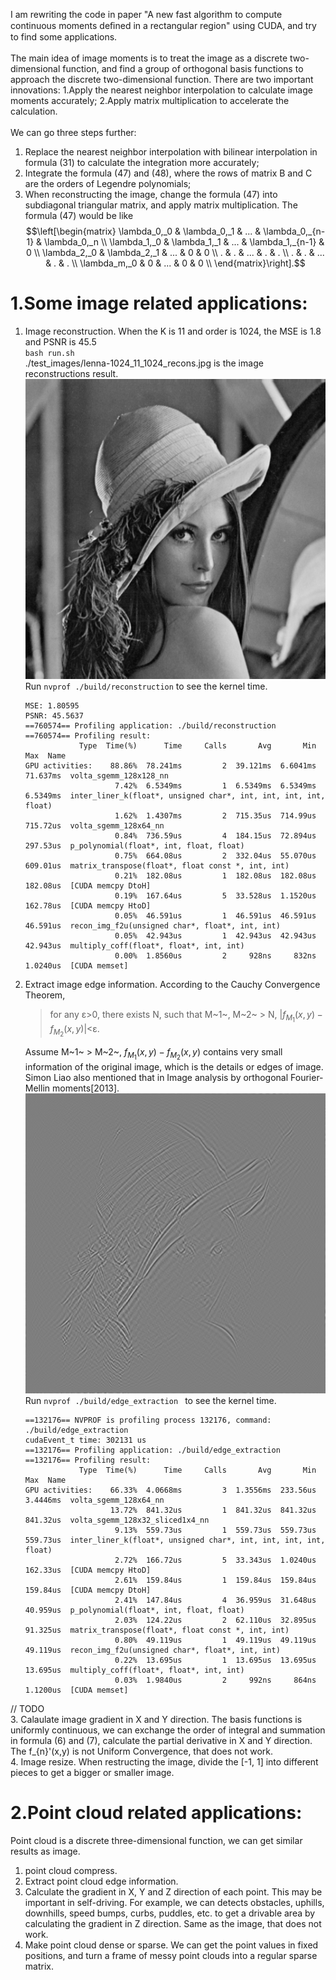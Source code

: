 I am rewriting the code in paper "A new fast algorithm to compute continuous moments deﬁned in a rectangular region" using CUDA, and try to find some applications.<br>  
The main idea of image moments is to treat the image as a discrete two-dimensional function, and find a group of orthogonal basis functions to approach the discrete two-dimensional function. There are two important innovations: 1.Apply the nearest neighbor interpolation to calculate image moments accurately;   2.Apply matrix multiplication to accelerate the calculation.<br>  
We can go three steps further:
1. Replace the nearest neighbor interpolation with bilinear interpolation in formula (31) to calculate the integration more accurately;<br> 
2. Integrate the formula (47) and (48), where the rows of matrix B and C are the orders of Legendre polynomials;<br> 
3. When reconstructing the image, change the formula (47) into subdiagonal triangular matrix, and apply matrix multiplication. The formula (47) would be like
   $$\left[\begin{matrix}
   \lambda_0,_0 & \lambda_0,_1 & ... & \lambda_0,_{n-1}  & \lambda_0,_n  \\
   \lambda_1,_0 & \lambda_1,_1 & ... & \lambda_1,_{n-1}  &       0       \\
   \lambda_2,_0 & \lambda_2,_1 & ... &        0          &       0       \\
   .            &       .      & ... &        .          &       .       \\
   .            &       .      & ... &        .          &       .       \\
   \lambda_m,_0 &       0      & ... &        0          &       0       \\
   \end{matrix}\right].$$

# 1.Some image related applications:
1. Image reconstruction. When the K is 11 and order is 1024, the MSE is 1.8 and PSNR is 45.5<br>
`bash run.sh`<br>
./test_images/lenna-1024_11_1024_recons.jpg is the image reconstructions result.
![image](./test_images/lenna-1024_11_1024_recons.jpg)<br>
Run `nvprof ./build/reconstruction` to see the kernel time.<br> 
    ```
    MSE: 1.80595
    PSNR: 45.5637
    ==760574== Profiling application: ./build/reconstruction
    ==760574== Profiling result:
                Type  Time(%)      Time     Calls       Avg       Min       Max  Name
    GPU activities:    88.86%  78.241ms         2  39.121ms  6.6041ms  71.637ms  volta_sgemm_128x128_nn
                        7.42%  6.5349ms         1  6.5349ms  6.5349ms  6.5349ms  inter_liner_k(float*, unsigned char*, int, int, int, int, float)
                        1.62%  1.4307ms         2  715.35us  714.99us  715.72us  volta_sgemm_128x64_nn
                        0.84%  736.59us         4  184.15us  72.894us  297.53us  p_polynomial(float*, int, float, float)
                        0.75%  664.08us         2  332.04us  55.070us  609.01us  matrix_transpose(float*, float const *, int, int)
                        0.21%  182.08us         1  182.08us  182.08us  182.08us  [CUDA memcpy DtoH]
                        0.19%  167.64us         5  33.528us  1.1520us  162.78us  [CUDA memcpy HtoD]
                        0.05%  46.591us         1  46.591us  46.591us  46.591us  recon_img_f2u(unsigned char*, float*, int, int)
                        0.05%  42.943us         1  42.943us  42.943us  42.943us  multiply_coff(float*, float*, int, int)
                        0.00%  1.8560us         2     928ns     832ns  1.0240us  [CUDA memset]
    ```

2. Extract image edge information. According to the Cauchy Convergence Theorem, 
    >for any ε>0, there exists N, such that M~1~, M~2~ > N, $\lvert f_{M_1}(x,y)-f_{M_2}(x,y) \rvert$<ε. 

    Assume M~1~ > M~2~, $f_{M_1}(x,y)-f_{M_2}(x,y)$ contains very small information of the original image, which is the details or edges of image. Simon Liao also mentioned that in Image analysis by orthogonal Fourier-Mellin moments[2013].<br>
![image](./test_images/lenna-1024_3_96_640_edge.jpg)<br>
Run `nvprof ./build/edge_extraction ` to see the kernel time.<br> 
    ```
    ==132176== NVPROF is profiling process 132176, command: ./build/edge_extraction
    cudaEvent_t time: 302131 us
    ==132176== Profiling application: ./build/edge_extraction
    ==132176== Profiling result:
                Type  Time(%)      Time     Calls       Avg       Min       Max  Name
    GPU activities:    66.33%  4.0668ms         3  1.3556ms  233.56us  3.4446ms  volta_sgemm_128x64_nn
                       13.72%  841.32us         1  841.32us  841.32us  841.32us  volta_sgemm_128x32_sliced1x4_nn
                        9.13%  559.73us         1  559.73us  559.73us  559.73us  inter_liner_k(float*, unsigned char*, int, int, int, int, float)
                        2.72%  166.72us         5  33.343us  1.0240us  162.33us  [CUDA memcpy HtoD]
                        2.61%  159.84us         1  159.84us  159.84us  159.84us  [CUDA memcpy DtoH]
                        2.41%  147.84us         4  36.959us  31.648us  40.959us  p_polynomial(float*, int, float, float)
                        2.03%  124.22us         2  62.110us  32.895us  91.325us  matrix_transpose(float*, float const *, int, int)
                        0.80%  49.119us         1  49.119us  49.119us  49.119us  recon_img_f2u(unsigned char*, float*, int, int)
                        0.22%  13.695us         1  13.695us  13.695us  13.695us  multiply_coff(float*, float*, int, int)
                        0.03%  1.9840us         2     992ns     864ns  1.1200us  [CUDA memset]
    ```
// TODO<br>
3. Calaulate image gradient in X and Y direction. The basis functions is uniformly continuous, we can exchange the order of integral and summation in formula (6) and (7), calculate the partial derivative in X and Y direction. The f_{n}'(x,y) is not Uniform Convergence, that does not work.<br>
4. Image resize. When restructing the image, divide the [-1, 1] into different pieces to get a bigger or smaller image.<br>  

# 2.Point cloud related applications:
Point cloud is a discrete three-dimensional function, we can get similar results as image.<br> 
1. point cloud compress.<br>
2. Extract point cloud edge information.<br>
3. Calculate the gradient in X, Y and Z direction of each point. This may be important in self-driving. For example, we can detects obstacles, uphills, downhills, speed bumps, curbs, puddles, etc. to get a drivable area by calculating the gradient in Z direction. Same as the image, that does not work.<br>
4. Make point cloud dense or sparse. We can get the point values in fixed positions, and turn a frame of messy point clouds into a regular sparse matrix.<br>  
